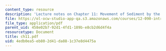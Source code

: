 ```yaml
---
content_type: resource
description: 'Lecture notes on Chapter 11: Movement of Sediment by the Wind.'
file: https://ol-ocw-studio-app-qa.s3.amazonaws.com/courses/12-090-introduction-to-fluid-motions-sediment-transport-and-current-generated-sedimentary-structures-fall-2006/4edb0ea5eb802d41da881c37e8d4475a_ch11.pdf
file_type: application/pdf
parent_uid: 458e02b7-92d1-4fd1-189b-e8cb2d6d4f4a
resourcetype: Document
title: ch11.pdf
uid: 4edb0ea5-eb80-2d41-da88-1c37e8d4475a
---
```

